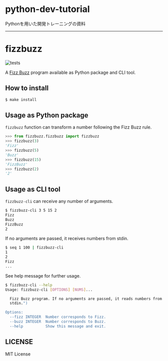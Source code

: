 # python-dev-tutorial

Pythonを用いた開発トレーニングの資料

---

# fizzbuzz

![tests](https://github.com/sotetsuk/python-dev-tutorial/workflows/tests/badge.svg)

A [Fizz Buzz](https://ja.wikipedia.org/wiki/Fizz_Buzz) program available as Python package and CLI tool.

## How to install

```sh
$ make install
```

## Usage as Python package

`fizzbuzz` function can transform a number following the Fizz Buzz rule.

```py
>>> from fizzbuzz.fizzbuzz import fizzbuzz
>>> fizzbuzz(3)
'Fizz'
>>> fizzbuzz(5)
'Buzz'
>>> fizzbuzz(15)
'FizzBuzz'
>>> fizzbuzz(2)
'2'
```

## Usage as CLI tool

`fizzbuzz-cli` can receive any number of arguments.

```sh
$ fizzbuzz-cli 3 5 15 2
Fizz
Buzz
FizzBuzz
2
```

If no arguments are passed, it receives numbers from stdin.

```sh
$ seq 1 100 | fizzbuzz-cli
1
2
Fizz
...
```

See help message for further usage.

```sh
$ fizzbuzz-cli --help                                                                                                                                                                                                                                                                                       (sotetsuk/docs/readme✱)
Usage: fizzbuzz-cli [OPTIONS] [NUMS]...

  Fizz Buzz program. If no arguments are passed, it reads numbers from
  stdin.")

Options:
  --fizz INTEGER  Number corresponds to Fizz.
  --buzz INTEGER  Number corresponds to Buzz.
  --help          Show this message and exit.
```

## LICENSE
MIT License

